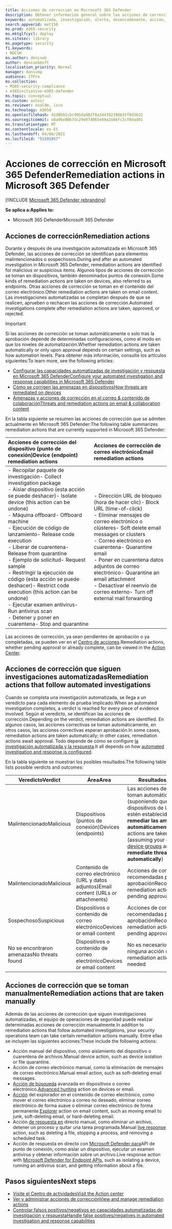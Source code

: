 ```yaml
---
title: Acciones de corrección en Microsoft 365 Defender
description: Obtener información general sobre las acciones de corrección que siguen las investigaciones automatizadas en Microsoft 365 Defender
keywords: automatizada, investigación, alerta, desencadenante, acción, corrección
search.appverid: met150
ms.prod: m365-security
ms.mktglfcycl: deploy
ms.sitesec: library
ms.pagetype: security
f1.keywords:
- NOCSH
ms.author: deniseb
author: denisebmsft
localization_priority: Normal
manager: dansimp
audience: ITPro
ms.collection:
- M365-security-compliance
- m365initiative-m365-defender
ms.topic: conceptual
ms.custom: autoir
ms.reviewer: evaldm, isco
ms.technology: m365d
ms.openlocfilehash: 41d8b91cbc905da982f8a344392398635f8d3632
ms.sourcegitcommit: e0a96e08b7dc29e074065e69a2a86fc3cf0dad01
ms.translationtype: MT
ms.contentlocale: es-ES
ms.lasthandoff: 04/06/2021
ms.locfileid: "51591857"
---
```

# <a name="remediation-actions-in-microsoft-365-defender"></a><span data-ttu-id="27a5b-104">Acciones de corrección en Microsoft 365 Defender</span><span class="sxs-lookup"><span data-stu-id="27a5b-104">Remediation actions in Microsoft 365 Defender</span></span>

[!INCLUDE [Microsoft 365 Defender rebranding](../includes/microsoft-defender.md)]


<span data-ttu-id="27a5b-105">**Se aplica a:**</span><span class="sxs-lookup"><span data-stu-id="27a5b-105">**Applies to:**</span></span>
- <span data-ttu-id="27a5b-106">Microsoft 365 Defender</span><span class="sxs-lookup"><span data-stu-id="27a5b-106">Microsoft 365 Defender</span></span>

## <a name="remediation-actions"></a><span data-ttu-id="27a5b-107">Acciones de corrección</span><span class="sxs-lookup"><span data-stu-id="27a5b-107">Remediation actions</span></span>

<span data-ttu-id="27a5b-108">Durante y después de una investigación automatizada en Microsoft 365 Defender, las acciones de corrección se identifican para elementos malintencionados o sospechosos.</span><span class="sxs-lookup"><span data-stu-id="27a5b-108">During and after an automated investigation in Microsoft 365 Defender, remediation actions are identified for malicious or suspicious items.</span></span> <span data-ttu-id="27a5b-109">Algunos tipos de acciones de corrección se toman en dispositivos, también denominados puntos de conexión.</span><span class="sxs-lookup"><span data-stu-id="27a5b-109">Some kinds of remediation actions are taken on devices, also referred to as endpoints.</span></span> <span data-ttu-id="27a5b-110">Otras acciones de corrección se toman en el contenido del correo electrónico.</span><span class="sxs-lookup"><span data-stu-id="27a5b-110">Other remediation actions are taken on email content.</span></span> <span data-ttu-id="27a5b-111">Las investigaciones automatizadas se completan después de que se realicen, aprueben o rechacen las acciones de corrección.</span><span class="sxs-lookup"><span data-stu-id="27a5b-111">Automated investigations complete after remediation actions are taken, approved, or rejected.</span></span>

> [!IMPORTANT]
> <span data-ttu-id="27a5b-112">Si las acciones de corrección se toman automáticamente o solo tras la aprobación depende de determinadas configuraciones, como el modo en que los niveles de automatización.</span><span class="sxs-lookup"><span data-stu-id="27a5b-112">Whether remediation actions are taken automatically or only upon approval depends on certain settings, such as how automation levels.</span></span> <span data-ttu-id="27a5b-113">Para obtener más información, consulte los artículos siguientes:</span><span class="sxs-lookup"><span data-stu-id="27a5b-113">To learn more, see the following articles:</span></span>
> - [<span data-ttu-id="27a5b-114">Configurar las capacidades automatizadas de investigación y respuesta en Microsoft 365 Defender</span><span class="sxs-lookup"><span data-stu-id="27a5b-114">Configure your automated investigation and response capabilities in Microsoft 365 Defender</span></span>](m365d-configure-auto-investigation-response.md)
> - [<span data-ttu-id="27a5b-115">Cómo se corrigen las amenazas en dispositivos</span><span class="sxs-lookup"><span data-stu-id="27a5b-115">How threats are remediated on devices</span></span>](../defender-endpoint/automated-investigations.md)
> - [<span data-ttu-id="27a5b-116">Amenazas y acciones de corrección en el correo & contenido de colaboración</span><span class="sxs-lookup"><span data-stu-id="27a5b-116">Threats and remediation actions on email & collaboration content</span></span>](../office-365-security/air-remediation-actions.md#threats-and-remediation-actions)

<span data-ttu-id="27a5b-117">En la tabla siguiente se resumen las acciones de corrección que se admiten actualmente en Microsoft 365 Defender:</span><span class="sxs-lookup"><span data-stu-id="27a5b-117">The following table summarizes remediation actions that are currently supported in Microsoft 365 Defender:</span></span> 

|<span data-ttu-id="27a5b-118">Acciones de corrección del dispositivo (punto de conexión)</span><span class="sxs-lookup"><span data-stu-id="27a5b-118">Device (endpoint) remediation actions</span></span>  |<span data-ttu-id="27a5b-119">Acciones de corrección de correo electrónico</span><span class="sxs-lookup"><span data-stu-id="27a5b-119">Email remediation actions</span></span>  |
|:---------|:---------|
|<span data-ttu-id="27a5b-120">- Recopilar paquete de investigación</span><span class="sxs-lookup"><span data-stu-id="27a5b-120">- Collect investigation package</span></span> <br/><span data-ttu-id="27a5b-121">- Aislar dispositivo (esta acción se puede deshacer)</span><span class="sxs-lookup"><span data-stu-id="27a5b-121">- Isolate device (this action can be undone)</span></span><br/><span data-ttu-id="27a5b-122">- Máquina offboard</span><span class="sxs-lookup"><span data-stu-id="27a5b-122">- Offboard machine</span></span> <br/><span data-ttu-id="27a5b-123">- Ejecución de código de lanzamiento</span><span class="sxs-lookup"><span data-stu-id="27a5b-123">- Release code execution</span></span> <br/><span data-ttu-id="27a5b-124">- Liberar de cuarentena</span><span class="sxs-lookup"><span data-stu-id="27a5b-124">- Release from quarantine</span></span> <br/><span data-ttu-id="27a5b-125">- Ejemplo de solicitud</span><span class="sxs-lookup"><span data-stu-id="27a5b-125">- Request sample</span></span> <br/><span data-ttu-id="27a5b-126">- Restringir la ejecución de código (esta acción se puede deshacer)</span><span class="sxs-lookup"><span data-stu-id="27a5b-126">- Restrict code execution (this action can be undone)</span></span> <br/><span data-ttu-id="27a5b-127">- Ejecutar examen antivirus</span><span class="sxs-lookup"><span data-stu-id="27a5b-127">- Run antivirus scan</span></span> <br/><span data-ttu-id="27a5b-128">- Detener y poner en cuarentena</span><span class="sxs-lookup"><span data-stu-id="27a5b-128">- Stop and quarantine</span></span>      |<span data-ttu-id="27a5b-129">- Dirección URL de bloqueo (hora de hacer clic)</span><span class="sxs-lookup"><span data-stu-id="27a5b-129">- Block URL (time-of-click)</span></span><br/><span data-ttu-id="27a5b-130">- Eliminar mensajes de correo electrónico o clústeres</span><span class="sxs-lookup"><span data-stu-id="27a5b-130">- Soft delete email messages or clusters</span></span><br/><span data-ttu-id="27a5b-131">- Correo electrónico en cuarentena</span><span class="sxs-lookup"><span data-stu-id="27a5b-131">- Quarantine email</span></span><br/><span data-ttu-id="27a5b-132">- Poner en cuarentena datos adjuntos de correo electrónico</span><span class="sxs-lookup"><span data-stu-id="27a5b-132">- Quarantine an email attachment</span></span><br/><span data-ttu-id="27a5b-133">- Desactivar el reenvío de correo externo</span><span class="sxs-lookup"><span data-stu-id="27a5b-133">- Turn off external mail forwarding</span></span>          |

<span data-ttu-id="27a5b-134">Las acciones de corrección, ya sean pendientes de aprobación o ya completadas, se pueden ver en el [Centro de acciones](m365d-action-center.md).</span><span class="sxs-lookup"><span data-stu-id="27a5b-134">Remediation actions, whether pending approval or already complete, can be viewed in the [Action Center](m365d-action-center.md).</span></span>

## <a name="remediation-actions-that-follow-automated-investigations"></a><span data-ttu-id="27a5b-135">Acciones de corrección que siguen investigaciones automatizadas</span><span class="sxs-lookup"><span data-stu-id="27a5b-135">Remediation actions that follow automated investigations</span></span>

<span data-ttu-id="27a5b-136">Cuando se completa una investigación automatizada, se llega a un veredicto para cada elemento de prueba implicado.</span><span class="sxs-lookup"><span data-stu-id="27a5b-136">When an automated investigation completes, a verdict is reached for every piece of evidence involved.</span></span> <span data-ttu-id="27a5b-137">Según el veredicto, se identifican las acciones de corrección.</span><span class="sxs-lookup"><span data-stu-id="27a5b-137">Depending on the verdict, remediation actions are identified.</span></span> <span data-ttu-id="27a5b-138">En algunos casos, las acciones correctivas se toman automáticamente, en otros casos, las acciones correctivas esperan aprobación.</span><span class="sxs-lookup"><span data-stu-id="27a5b-138">In some cases, remediation actions are taken automatically; in other cases, remediation actions await approval.</span></span> <span data-ttu-id="27a5b-139">Todo depende de cómo se configure [la investigación automatizada y la respuesta](m365d-configure-auto-investigation-response.md).</span><span class="sxs-lookup"><span data-stu-id="27a5b-139">It all depends on how [automated investigation and response is configured](m365d-configure-auto-investigation-response.md).</span></span>

<span data-ttu-id="27a5b-140">En la tabla siguiente se muestran los posibles resultados:</span><span class="sxs-lookup"><span data-stu-id="27a5b-140">The following table lists possible verdicts and outcomes:</span></span>

| <span data-ttu-id="27a5b-141">Veredicto</span><span class="sxs-lookup"><span data-stu-id="27a5b-141">Verdict</span></span>    | <span data-ttu-id="27a5b-142">Área</span><span class="sxs-lookup"><span data-stu-id="27a5b-142">Area</span></span>    | <span data-ttu-id="27a5b-143">Resultados</span><span class="sxs-lookup"><span data-stu-id="27a5b-143">Outcomes</span></span>|
|------|------|------|
| <span data-ttu-id="27a5b-144">Malintencionado</span><span class="sxs-lookup"><span data-stu-id="27a5b-144">Malicious</span></span>    | <span data-ttu-id="27a5b-145">Dispositivos (puntos de conexión)</span><span class="sxs-lookup"><span data-stu-id="27a5b-145">Devices (endpoints)</span></span>    | <span data-ttu-id="27a5b-146">Las acciones de corrección se toman automáticamente [](m365d-configure-auto-investigation-response.md#review-or-change-the-automation-level-for-device-groups) (suponiendo que los grupos de dispositivos de la organización estén establecidos en **Full - remediar las amenazas automáticamente)**</span><span class="sxs-lookup"><span data-stu-id="27a5b-146">Remediation actions are taken automatically (assuming your organization's [device groups](m365d-configure-auto-investigation-response.md#review-or-change-the-automation-level-for-device-groups) are set to **Full - remediate threats automatically**)</span></span>|
| <span data-ttu-id="27a5b-147">Malintencionado</span><span class="sxs-lookup"><span data-stu-id="27a5b-147">Malicious</span></span>    | <span data-ttu-id="27a5b-148">Contenido de correo electrónico (URL y datos adjuntos)</span><span class="sxs-lookup"><span data-stu-id="27a5b-148">Email content (URLs or attachments)</span></span> | <span data-ttu-id="27a5b-149">Acciones de corrección recomendadas pendientes de aprobación</span><span class="sxs-lookup"><span data-stu-id="27a5b-149">Recommended remediation actions are pending approval</span></span>|
| <span data-ttu-id="27a5b-150">Sospechoso</span><span class="sxs-lookup"><span data-stu-id="27a5b-150">Suspicious</span></span>    | <span data-ttu-id="27a5b-151">Dispositivos o contenido de correo electrónico</span><span class="sxs-lookup"><span data-stu-id="27a5b-151">Devices or email content</span></span> | <span data-ttu-id="27a5b-152">Acciones de corrección recomendadas pendientes de aprobación</span><span class="sxs-lookup"><span data-stu-id="27a5b-152">Recommended remediation actions are pending approval</span></span>|
| <span data-ttu-id="27a5b-153">No se encontraron amenazas</span><span class="sxs-lookup"><span data-stu-id="27a5b-153">No threats found</span></span>    | <span data-ttu-id="27a5b-154">Dispositivos o contenido de correo electrónico</span><span class="sxs-lookup"><span data-stu-id="27a5b-154">Devices or email content</span></span>    | <span data-ttu-id="27a5b-155">No es necesario realizar ninguna acción correctiva</span><span class="sxs-lookup"><span data-stu-id="27a5b-155">No remediation actions are needed</span></span>|


## <a name="remediation-actions-that-are-taken-manually"></a><span data-ttu-id="27a5b-156">Acciones de corrección que se toman manualmente</span><span class="sxs-lookup"><span data-stu-id="27a5b-156">Remediation actions that are taken manually</span></span>

<span data-ttu-id="27a5b-157">Además de las acciones de corrección que siguen investigaciones automatizadas, el equipo de operaciones de seguridad puede realizar determinadas acciones de corrección manualmente.</span><span class="sxs-lookup"><span data-stu-id="27a5b-157">In addition to remediation actions that follow automated investigations, your security operations team can take certain remediation actions manually.</span></span> <span data-ttu-id="27a5b-158">Entre ellas se incluyen las siguientes acciones:</span><span class="sxs-lookup"><span data-stu-id="27a5b-158">These include the following actions:</span></span>

- <span data-ttu-id="27a5b-159">Acción manual del dispositivo, como aislamiento del dispositivo o cuarentena de archivos.</span><span class="sxs-lookup"><span data-stu-id="27a5b-159">Manual device action, such as device isolation or file quarantine.</span></span>
- <span data-ttu-id="27a5b-160">Acción de correo electrónico manual, como la eliminación de mensajes de correo electrónico.</span><span class="sxs-lookup"><span data-stu-id="27a5b-160">Manual email action, such as soft-deleting email messages.</span></span> 
- <span data-ttu-id="27a5b-161">[Acción de búsqueda](../defender-endpoint/advanced-hunting-overview.md) avanzada en dispositivos o correo electrónico.</span><span class="sxs-lookup"><span data-stu-id="27a5b-161">[Advanced hunting](../defender-endpoint/advanced-hunting-overview.md) action on devices or email.</span></span>
- <span data-ttu-id="27a5b-162">[Acción](../office-365-security/threat-explorer.md) del explorador en el contenido de correo electrónico, como mover el correo electrónico a correo no deseado, eliminar correo electrónico de forma suave o eliminar correo electrónico de forma permanente.</span><span class="sxs-lookup"><span data-stu-id="27a5b-162">[Explorer](../office-365-security/threat-explorer.md) action on email content, such as moving email to junk, soft-deleting email, or hard-deleting email.</span></span>
- <span data-ttu-id="27a5b-163">Acción [de respuesta en](https://docs.microsoft.com/windows/security/threat-protection/microsoft-defender-atp/live-response) directo manual, como eliminar un archivo, detener un proceso y quitar una tarea programada.</span><span class="sxs-lookup"><span data-stu-id="27a5b-163">Manual [live response](https://docs.microsoft.com/windows/security/threat-protection/microsoft-defender-atp/live-response) action, such as deleting a file, stopping a process, and removing a scheduled task.</span></span>
- <span data-ttu-id="27a5b-164">Acción de respuesta en directo con [Microsoft Defender para](../defender-endpoint/management-apis.md#microsoft-defender-for-endpoint-apis)API de punto de conexión, como aislar un dispositivo, ejecutar un examen antivirus y obtener información sobre un archivo.</span><span class="sxs-lookup"><span data-stu-id="27a5b-164">Live response action with [Microsoft Defender for Endpoint APIs](../defender-endpoint/management-apis.md#microsoft-defender-for-endpoint-apis), such as isolating a device, running an antivirus scan, and getting information about a file.</span></span> 

## <a name="next-steps"></a><span data-ttu-id="27a5b-165">Pasos siguientes</span><span class="sxs-lookup"><span data-stu-id="27a5b-165">Next steps</span></span>

- [<span data-ttu-id="27a5b-166">Visite el Centro de actividades</span><span class="sxs-lookup"><span data-stu-id="27a5b-166">Visit the Action center</span></span>](m365d-action-center.md)
- [<span data-ttu-id="27a5b-167">Ver y administrar acciones de corrección</span><span class="sxs-lookup"><span data-stu-id="27a5b-167">View and manage remediation actions</span></span>]( m365d-autoir-actions.md)
- [<span data-ttu-id="27a5b-168">Controlar falsos positivos/negativos en capacidades automatizadas de investigación y respuesta</span><span class="sxs-lookup"><span data-stu-id="27a5b-168">Handle false positives/negatives in automated investigation and response capabilities</span></span>](m365d-autoir-report-false-positives-negatives.md)
